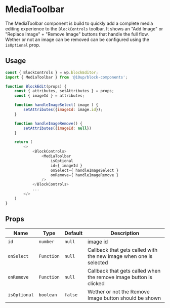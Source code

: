 # MediaToolbar

The MediaToolbar component is build to quickly add a complete media editing experience to the `BlockControls` toolbar. It shows an "Add Image" or "Replace Image" + "Remove Image" buttons that handle the full flow. Wether or not an image can be removed can be configured using the `isOptional` prop.

## Usage

```js
const { BlockControls } = wp.blockEditor;
import { MediaToolbar } from '@10up/block-components';

function BlockEdit(props) {
    const { attributes, setAttributes } = props;
    const { imageId } = attributes;

    function handleImageSelect( image ) {
        setAttributes({imageId: image.id});
    }

    function handleImageRemove() {
        setAttributes({imageId: null})
    }

    return (
        <>
            <BlockControls>
                <MediaToolbar
                    isOptional
                    id={ imageId }
                    onSelect={ handleImageSelect }
                    onRemove={ handleImageRemove }
                />
            </BlockControls>
            ...
        </>
    )
}
```

## Props

| Name       | Type              | Default  |  Description                                                   |
| ---------- | ----------------- | -------- | -------------------------------------------------------------- |
| `id` | `number`    | `null`   | image id          |
| `onSelect` | `Function` | `null` | Callback that gets called with the new image when one is selected |
| `onRemove` | `Function` | `null` | Callback that gets called when the remove image button is clicked |
| `isOptional` | `boolean` | `false` | Wether or not the Remove Image button should be shown |
